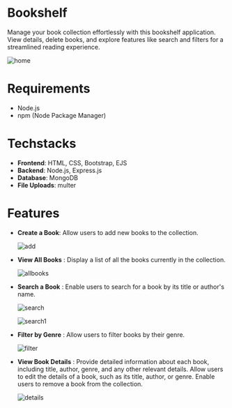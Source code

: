 # Bookshelf
Manage your book collection effortlessly with this bookshelf application. View details, delete books, and explore features like search and filters for a streamlined reading experience.  

![home](https://github.com/Santhosh174/Bookshelf/assets/115930011/796df155-c5a5-4f72-864f-1a8235b1a6df)

# Requirements
- Node.js
- npm (Node Package Manager)
# Techstacks
- **Frontend**: HTML, CSS, Bootstrap, EJS
- **Backend**: Node.js, Express.js
- **Database**: MongoDB
- **File Uploads**: multer
# Features 
- **Create a Book**: Allow users to add new books to the collection.
   
     ![add](https://github.com/Santhosh174/Bookshelf/assets/115930011/5ca2fad5-dc4b-4034-8d42-ad6ac7f46ca8)

- **View All Books** : Display a list of all the books currently in the collection.
  
     ![allbooks](https://github.com/Santhosh174/Bookshelf/assets/115930011/3d875051-3126-49de-9b96-418486a13619)


- **Search a Book** : Enable users to search for a book by its title or author's name.
   
     ![search](https://github.com/Santhosh174/Bookshelf/assets/115930011/c07f3c64-dc60-418f-a69c-f56c5f3160b8)
     
     ![search1](https://github.com/Santhosh174/Bookshelf/assets/115930011/fd50bb72-88bb-4521-9242-335a3a0569fe)


- **Filter by Genre** : Allow users to filter books by their genre.
     
     ![filter](https://github.com/Santhosh174/Bookshelf/assets/115930011/becf15eb-719a-405c-84b5-391b80c5f045)


- **View Book Details** : Provide detailed information about each book, including title, author, genre, and any other relevant details. Allow users to edit the details of a book, such as its title, author, or genre. Enable users to remove a book from the collection.
     
     ![details](https://github.com/Santhosh174/Bookshelf/assets/115930011/6fc0bd4d-38d3-41ef-88a9-49276d3f103c)


